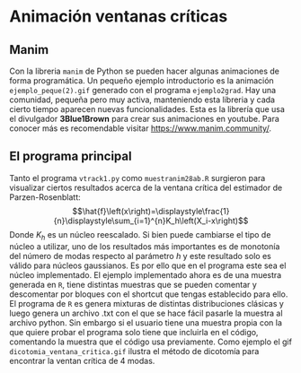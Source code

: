 # Animación ventanas críticas
## Manim
Con la libreria ``manim`` de Python se pueden hacer algunas animaciones de forma programática. Un pequeño ejemplo introductorio es la animación ``ejemplo_peque(2).gif`` generado con el programa ``ejemplo2grad``. Hay una comunidad, pequeña pero muy activa, manteniendo esta libreria y cada cierto tiempo aparecen nuevas funcionalidades.  Esta es la librería que usa el divulgador **3Blue1Brown** para crear sus animaciones en youtube. Para conocer más es recomendable visitar https://www.manim.community/.
## El programa principal
Tanto el programa ``vtrack1.py`` como ``muestranim28ab.R`` surgieron para visualizar ciertos resultados acerca de la ventana crítica del estimador de Parzen-Rosenblatt:
 $$\hat{f}\left(x\right)=\displaystyle\frac{1}{n}\displaystyle\sum_{i=1}^{n}K_h\left(X_i-x\right)$$
Donde $K_h$ es un núcleo reescalado. Si bien puede cambiarse el tipo de núcleo a utilizar, uno de los resultados más importantes es de monotonía del número de modas respecto al parámetro $h$ y este resultado solo es válido para núcleos gaussianos. Es por ello que en el programa este sea el núcleo implementado.
El ejemplo implementado ahora es de una muestra generada en ``R``, tiene distintas muestras que se pueden comentar y descomentar por bloques con el shortcut que tengas establecido para ello.
El programa de ``R`` es genera mixturas de distintas distribuciones clásicas y luego genera un archivo .txt con el que se hace fácil pasarle la muestra al archivo python. Sin embargo si el usuario tiene una muestra propia con la que quiere probar el programa solo tiene que incluirla en el código, comentando la muestra que el código usa previamente. 
Como ejemplo el gif ``dicotomia_ventana_critica.gif`` ilustra el método de dicotomía para encontrar la ventan crítica de $4$ modas. 
